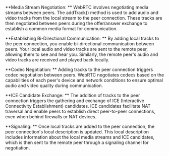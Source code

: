 **Media Stream Negotiation: **
WebRTC involves negotiating media streams between peers. The addTrack() method is used to add audio and video tracks from the local stream to the peer connection. These tracks are then negotiated between peers during the offer/answer exchange to establish a common media format for communication.

**Establishing Bi-Directional Communication: **
By adding local tracks to the peer connection, you enable bi-directional communication between peers. Your local audio and video tracks are sent to the remote peer, allowing them to see and hear you. Similarly, the remote peer's audio and video tracks are received and played back locally.

**Codec Negotiation: **
Adding tracks to the peer connection triggers codec negotiation between peers. WebRTC negotiates codecs based on the capabilities of each peer's device and network conditions to ensure optimal audio and video quality during communication.

**ICE Candidate Exchange: **
The addition of tracks to the peer connection triggers the gathering and exchange of ICE (Interactive Connectivity Establishment) candidates. ICE candidates facilitate NAT traversal and enable peers to establish direct peer-to-peer connections, even when behind firewalls or NAT devices.

**Signaling: **
Once local tracks are added to the peer connection, the peer connection's local description is updated. This local description includes information about the local media streams and ICE candidates, which is then sent to the remote peer through a signaling channel for negotiation.

